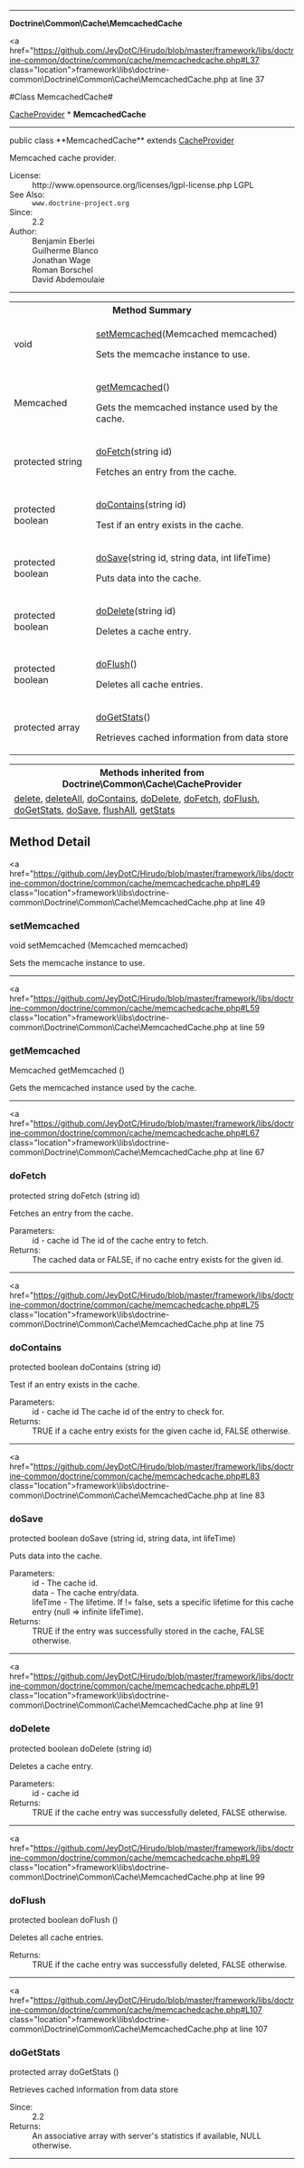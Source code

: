 
- - -

**Doctrine\Common\Cache\MemcachedCache**


<a href="https://github.com/JeyDotC/Hirudo/blob/master/framework/libs/doctrine-common/doctrine/common/cache/memcachedcache.php#L37 class="location">framework\libs\doctrine-common\Doctrine\Common\Cache\MemcachedCache.php at line 37</a>

#Class MemcachedCache#

<a href="https://github.com/JeyDotC/Hirudo-docs/blob/master/doctrine/common/cache/cacheprovider.html">CacheProvider</a>
    * **MemcachedCache**




- - -

<p class="signature">public  class **MemcachedCache**
extends <a href="https://github.com/JeyDotC/Hirudo-docs/blob/master/doctrine/common/cache/cacheprovider.html">CacheProvider</a>

</p>

<div class="comment" id="overview_description"><p>Memcached cache provider.</p></div>

<dl>
<dt>License:</dt>
<dd>http://www.opensource.org/licenses/lgpl-license.php LGPL</dd>
<dt>See Also:</dt>
<dd><code>www.doctrine-project.org</code></dd>
<dt>Since:</dt>
<dd>2.2</dd>
<dt>Author:</dt>
<dd>Benjamin Eberlei <kontakt@beberlei.de></dd>
<dd>Guilherme Blanco <guilhermeblanco@hotmail.com></dd>
<dd>Jonathan Wage <jonwage@gmail.com></dd>
<dd>Roman Borschel <roman@code-factory.org></dd>
<dd>David Abdemoulaie <dave@hobodave.com></dd>
</dl>


- - -

<table id="summary_method">
<tr><th colspan="2">Method Summary</th></tr>
<tr>
<td><span class='k'></span> <span class='nx'>void</span></td>
<td class="description"><p class="name"><a href="#setmemcached">setMemcached</a>(Memcached memcached)</p><p class="description">Sets the memcache instance to use.</p></td>
</tr>
<tr>
<td><span class='k'></span> <span class='nx'>Memcached</span></td>
<td class="description"><p class="name"><a href="#getmemcached">getMemcached</a>()</p><p class="description">Gets the memcached instance used by the cache.</p></td>
</tr>
<tr>
<td><span class='k'>protected </span> <span class='nx'>string</span></td>
<td class="description"><p class="name"><a href="#dofetch">doFetch</a>(string id)</p><p class="description">Fetches an entry from the cache.</p></td>
</tr>
<tr>
<td><span class='k'>protected </span> <span class='nx'>boolean</span></td>
<td class="description"><p class="name"><a href="#docontains">doContains</a>(string id)</p><p class="description">Test if an entry exists in the cache.</p></td>
</tr>
<tr>
<td><span class='k'>protected </span> <span class='nx'>boolean</span></td>
<td class="description"><p class="name"><a href="#dosave">doSave</a>(string id, string data, int lifeTime)</p><p class="description">Puts data into the cache.</p></td>
</tr>
<tr>
<td><span class='k'>protected </span> <span class='nx'>boolean</span></td>
<td class="description"><p class="name"><a href="#dodelete">doDelete</a>(string id)</p><p class="description">Deletes a cache entry.</p></td>
</tr>
<tr>
<td><span class='k'>protected </span> <span class='nx'>boolean</span></td>
<td class="description"><p class="name"><a href="#doflush">doFlush</a>()</p><p class="description">Deletes all cache entries.</p></td>
</tr>
<tr>
<td><span class='k'>protected </span> <span class='nx'>array</span></td>
<td class="description"><p class="name"><a href="#dogetstats">doGetStats</a>()</p><p class="description">Retrieves cached information from data store</p></td>
</tr>
</table>

<table class="inherit">
<tr><th colspan="2">Methods inherited from Doctrine\Common\Cache\CacheProvider</th></tr>
<tr><td><a href="https://github.com/JeyDotC/Hirudo-docs/blob/master/doctrine/common/cache/cacheprovider.html#delete()">delete</a>, <a href="https://github.com/JeyDotC/Hirudo-docs/blob/master/doctrine/common/cache/cacheprovider.html#deleteAll()">deleteAll</a>, <a href="https://github.com/JeyDotC/Hirudo-docs/blob/master/doctrine/common/cache/cacheprovider.html#doContains()">doContains</a>, <a href="https://github.com/JeyDotC/Hirudo-docs/blob/master/doctrine/common/cache/cacheprovider.html#doDelete()">doDelete</a>, <a href="https://github.com/JeyDotC/Hirudo-docs/blob/master/doctrine/common/cache/cacheprovider.html#doFetch()">doFetch</a>, <a href="https://github.com/JeyDotC/Hirudo-docs/blob/master/doctrine/common/cache/cacheprovider.html#doFlush()">doFlush</a>, <a href="https://github.com/JeyDotC/Hirudo-docs/blob/master/doctrine/common/cache/cacheprovider.html#doGetStats()">doGetStats</a>, <a href="https://github.com/JeyDotC/Hirudo-docs/blob/master/doctrine/common/cache/cacheprovider.html#doSave()">doSave</a>, <a href="https://github.com/JeyDotC/Hirudo-docs/blob/master/doctrine/common/cache/cacheprovider.html#flushAll()">flushAll</a>, <a href="https://github.com/JeyDotC/Hirudo-docs/blob/master/doctrine/common/cache/cacheprovider.html#getStats()">getStats</a></td></tr></table>

<h2 id="detail_method">Method Detail</h2>

<a href="https://github.com/JeyDotC/Hirudo/blob/master/framework/libs/doctrine-common/doctrine/common/cache/memcachedcache.php#L49 class="location">framework\libs\doctrine-common\Doctrine\Common\Cache\MemcachedCache.php at line 49</a>

<h3 id="setMemcached()">setMemcached</h3>
<span class='k'></span> <span class='nx'>void</span> <span class='nf'>setMemcached</span> (Memcached memcached)

<div class="details">
<p>Sets the memcache instance to use.</p></div>

- - -


<a href="https://github.com/JeyDotC/Hirudo/blob/master/framework/libs/doctrine-common/doctrine/common/cache/memcachedcache.php#L59 class="location">framework\libs\doctrine-common\Doctrine\Common\Cache\MemcachedCache.php at line 59</a>

<h3 id="getMemcached()">getMemcached</h3>
<span class='k'></span> <span class='nx'>Memcached</span> <span class='nf'>getMemcached</span> ()

<div class="details">
<p>Gets the memcached instance used by the cache.</p></div>

- - -


<a href="https://github.com/JeyDotC/Hirudo/blob/master/framework/libs/doctrine-common/doctrine/common/cache/memcachedcache.php#L67 class="location">framework\libs\doctrine-common\Doctrine\Common\Cache\MemcachedCache.php at line 67</a>

<h3 id="doFetch()">doFetch</h3>
<span class='k'>protected </span> <span class='nx'>string</span> <span class='nf'>doFetch</span> (string id)

<div class="details">
<p>Fetches an entry from the cache.</p><dl>
<dt>Parameters:</dt>
<dd>id - cache id The id of the cache entry to fetch.</dd>
<dt>Returns:</dt>
<dd>The cached data or FALSE, if no cache entry exists for the given id.</dd>
</dl>
</div>

- - -


<a href="https://github.com/JeyDotC/Hirudo/blob/master/framework/libs/doctrine-common/doctrine/common/cache/memcachedcache.php#L75 class="location">framework\libs\doctrine-common\Doctrine\Common\Cache\MemcachedCache.php at line 75</a>

<h3 id="doContains()">doContains</h3>
<span class='k'>protected </span> <span class='nx'>boolean</span> <span class='nf'>doContains</span> (string id)

<div class="details">
<p>Test if an entry exists in the cache.</p><dl>
<dt>Parameters:</dt>
<dd>id - cache id The cache id of the entry to check for.</dd>
<dt>Returns:</dt>
<dd>TRUE if a cache entry exists for the given cache id, FALSE otherwise.</dd>
</dl>
</div>

- - -


<a href="https://github.com/JeyDotC/Hirudo/blob/master/framework/libs/doctrine-common/doctrine/common/cache/memcachedcache.php#L83 class="location">framework\libs\doctrine-common\Doctrine\Common\Cache\MemcachedCache.php at line 83</a>

<h3 id="doSave()">doSave</h3>
<span class='k'>protected </span> <span class='nx'>boolean</span> <span class='nf'>doSave</span> (string id, string data, int lifeTime)

<div class="details">
<p>Puts data into the cache.</p><dl>
<dt>Parameters:</dt>
<dd>id - The cache id.</dd>
<dd>data - The cache entry/data.</dd>
<dd>lifeTime - The lifetime. If != false, sets a specific lifetime for this cache entry (null => infinite lifeTime).</dd>
<dt>Returns:</dt>
<dd>TRUE if the entry was successfully stored in the cache, FALSE otherwise.</dd>
</dl>
</div>

- - -


<a href="https://github.com/JeyDotC/Hirudo/blob/master/framework/libs/doctrine-common/doctrine/common/cache/memcachedcache.php#L91 class="location">framework\libs\doctrine-common\Doctrine\Common\Cache\MemcachedCache.php at line 91</a>

<h3 id="doDelete()">doDelete</h3>
<span class='k'>protected </span> <span class='nx'>boolean</span> <span class='nf'>doDelete</span> (string id)

<div class="details">
<p>Deletes a cache entry.</p><dl>
<dt>Parameters:</dt>
<dd>id - cache id</dd>
<dt>Returns:</dt>
<dd>TRUE if the cache entry was successfully deleted, FALSE otherwise.</dd>
</dl>
</div>

- - -


<a href="https://github.com/JeyDotC/Hirudo/blob/master/framework/libs/doctrine-common/doctrine/common/cache/memcachedcache.php#L99 class="location">framework\libs\doctrine-common\Doctrine\Common\Cache\MemcachedCache.php at line 99</a>

<h3 id="doFlush()">doFlush</h3>
<span class='k'>protected </span> <span class='nx'>boolean</span> <span class='nf'>doFlush</span> ()

<div class="details">
<p>Deletes all cache entries.</p><dl>
<dt>Returns:</dt>
<dd>TRUE if the cache entry was successfully deleted, FALSE otherwise.</dd>
</dl>
</div>

- - -


<a href="https://github.com/JeyDotC/Hirudo/blob/master/framework/libs/doctrine-common/doctrine/common/cache/memcachedcache.php#L107 class="location">framework\libs\doctrine-common\Doctrine\Common\Cache\MemcachedCache.php at line 107</a>

<h3 id="doGetStats()">doGetStats</h3>
<span class='k'>protected </span> <span class='nx'>array</span> <span class='nf'>doGetStats</span> ()

<div class="details">
<p>Retrieves cached information from data store</p><dl>
<dt>Since:</dt>
<dd>2.2</dd>
<dt>Returns:</dt>
<dd>An associative array with server's statistics if available, NULL otherwise.</dd>
</dl>
</div>

- - -

